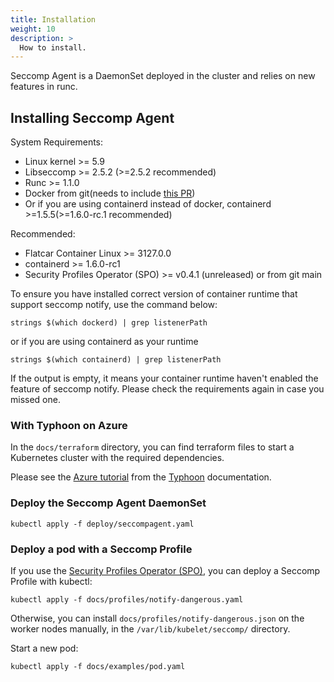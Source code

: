 ```yaml
---
title: Installation
weight: 10
description: >
  How to install.
---
```


Seccomp Agent is a DaemonSet deployed in the cluster and relies on new features in runc.

## Installing Seccomp Agent

System Requirements:
- Linux kernel >= 5.9
- Libseccomp >= 2.5.2 (>=2.5.2 recommended)
- Runc >= 1.1.0
- Docker from git(needs to include [this PR](https://github.com/moby/moby/pull/42604))
- Or if you are using containerd instead of docker, containerd >=1.5.5(>=1.6.0-rc.1 recommended)

Recommended:
- Flatcar Container Linux >= 3127.0.0
- containerd >= 1.6.0-rc1
- Security Profiles Operator (SPO) >= v0.4.1 (unreleased) or from git main

To ensure you have installed correct version of container runtime that support seccomp notify, 
use the command below:
```
strings $(which dockerd) | grep listenerPath
```
or if you are using containerd as your runtime
```
strings $(which containerd) | grep listenerPath
```
If the output is empty, it means your container runtime haven't enabled the feature of seccomp notify. 
Please check the requirements again in case you missed one.
### With Typhoon on Azure

In the `docs/terraform` directory, you can find terraform files to start a
Kubernetes cluster with the required dependencies.

Please see the [Azure tutorial](https://typhoon.psdn.io/flatcar-linux/azure/)
from the [Typhoon](https://github.com/poseidon/typhoon) documentation.

### Deploy the Seccomp Agent DaemonSet

```
kubectl apply -f deploy/seccompagent.yaml
```

### Deploy a pod with a Seccomp Profile

If you use the [Security Profiles Operator
(SPO)](https://github.com/kubernetes-sigs/security-profiles-operator), you can
deploy a Seccomp Profile with kubectl:

```
kubectl apply -f docs/profiles/notify-dangerous.yaml
```

Otherwise, you can install `docs/profiles/notify-dangerous.json` on the worker
nodes manually, in the `/var/lib/kubelet/seccomp/` directory.


Start a new pod:

```
kubectl apply -f docs/examples/pod.yaml
```
